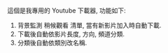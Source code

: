 ## 

這個是我專用的 Youtube 下載器, 功能如下:

1. 背景監測 稍候觀看 清單, 當有新影片加入時自動下載.
2. 下載後自動依影片長度, 方向, 頻道分類.
3. 分類後自動依類別改名稱.
